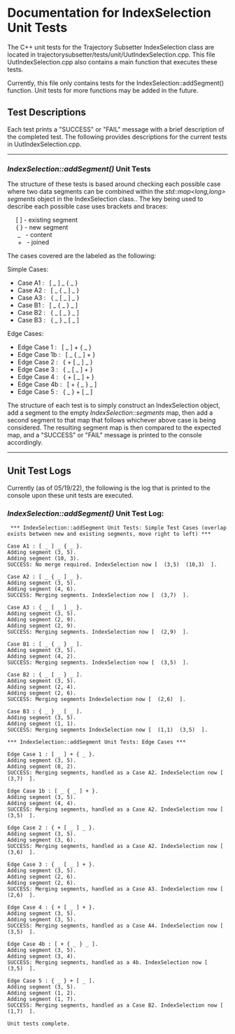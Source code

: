 # Documentation for IndexSelection Unit Tests
The C++ unit tests for the Trajectory Subsetter IndexSelection class are located in trajectorysubsetter/tests/unit/UutIndexSelection.cpp. This file UutIndexSelection.cpp also contains a main function that executes these tests.

Currently, this file only contains tests for the IndexSelection::addSegment() function. Unit tests for more functions may be added in the future.
<br>

## Test Descriptions

Each test prints a "SUCCESS" or "FAIL" message with a brief description of the completed test. The following provides descriptions for the current tests in UutIndexSelection.cpp.
<br>

---------

###  *__IndexSelection::addSegment()__* Unit Tests
The structure of these tests is based around checking each possible case where two data segments can be combined within the *std::map<long,long> segments* object in the IndexSelection class.. The key being used to describe each possible case uses brackets and braces:

&nbsp;&nbsp;&nbsp;&nbsp; [ ] - existing segment <br>
&nbsp;&nbsp;&nbsp;&nbsp; { } - new segment <br>
&nbsp;&nbsp;&nbsp;&nbsp;&nbsp;  _ &nbsp; - content <br>
&nbsp;&nbsp;&nbsp;&nbsp;&nbsp;  + &nbsp; - joined

The cases covered are the labeled as the following:

Simple Cases:
- Case A1 :  &nbsp; [ _ ] _ { _ }
- Case A2 :  &nbsp; [ _ { _ ] _ }
- Case A3 :  &nbsp; { _ [ _ ] _ }
- Case B1 :  &nbsp; [ _ { _ } _ ]
- Case B2 :  &nbsp; { _ [ _ } _ ]
- Case B3 :  &nbsp; { _ } _ [ _ ]

Edge Cases:
- Edge Case 1 : &nbsp;  [ _ ] + { _ }
- Edge Case 1b : &nbsp; [ _ { _ ] + }
- Edge Case 2 : &nbsp;  { + [ _ ] _ }
- Edge Case 3 : &nbsp;  { _ [ _ ] + }
- Edge Case 4 : &nbsp;  { + [ _ ] + }
- Edge Case 4b : &nbsp;  [ + { _ } _ ]
- Edge Case 5 : &nbsp;  { _ } + [ _ ]

The structure of each test is to simply construct an IndexSelection object, add a segment to the empty *IndexSelection::segments* map, then add a second segment to that map that follows whichever above case is being considered. The resulting segment map is then compared to the expected map, and a "SUCCESS" or "FAIL" message is printed to the console accordingly.
<br>

--------


## Unit Test Logs
Currently (as of 05/19/22), the following is the log that is printed to the console upon these unit tests are executed.

###  *__IndexSelection::addSegment()__* Unit Test Log:

     *** IndexSelection::addSegment Unit Tests: Simple Test Cases (overlap exists between new and existing segments, move right to left) ***

	Case A1 : [ _ ] _ { _ }.
	Adding segment (3, 5).
	Adding segment (10, 3).
	SUCCESS: No merge required. IndexSelection now [  (3,5)  (10,3)  ].

	Case A2 : [ _ { _ ] _ }.
	Adding segment (3, 5).
	Adding segment (4, 6).
	SUCCESS: Merging segments. IndexSelection now [  (3,7)  ].

	Case A3 : { _ [ _ ] _ }.
	Adding segment (3, 5).
	Adding segment (2, 9).
	Adding segment (2, 9).
	SUCCESS: Merging segments. IndexSelection now [  (2,9)  ].

	Case B1 : [ _ { _ } _ ].
	Adding segment (3, 5).
	Adding segment (4, 2).
	SUCCESS: Merging segments. IndexSelection now [  (3,5)  ].

	Case B2 : { _ [ _ } _ ].
	Adding segment (3, 5).
	Adding segment (2, 4).
	Adding segment (2, 6).
	SUCCESS: Merging segments IndexSelection now [  (2,6)  ].

	Case B3 : { _ } _ [ _ ].
	Adding segment (3, 5).
	Adding segment (1, 1).
	SUCCESS: Merging segments IndexSelection now [  (1,1)  (3,5)  ].

    *** IndexSelection::addSegment Unit Tests: Edge Cases ***

	Edge Case 1 : [ _ ] + { _ }.
	Adding segment (3, 5).
	Adding segment (8, 2).
	SUCCESS: Merging segments, handled as a Case A2. IndexSelection now [  (3,7)  ].

	Edge Case 1b : [ _ { _ ] + }.
	Adding segment (3, 5).
	Adding segment (4, 4).
	SUCCESS: Merging segments, handled as a Case A2. IndexSelection now [  (3,5)  ].

	Edge Case 2 : { + [ _ ] _ }.
	Adding segment (3, 5).
	Adding segment (3, 6).
	SUCCESS: Merging segments, handled as a Case A2. IndexSelection now [  (3,6)  ].

	Edge Case 3 : { _ [ _ ] + }.
	Adding segment (3, 5).
	Adding segment (2, 6).
	Adding segment (2, 6).
	SUCCESS: Merging segments, handled as a Case A3. IndexSelection now [  (2,6)  ].

	Edge Case 4 : { + [ _ ] + }.
	Adding segment (3, 5).
	Adding segment (3, 5).
	SUCCESS: Merging segments, handled as a Case A4. IndexSelection now [  (3,5)  ].

	Edge Case 4b : [ + { _ } _ ].
	Adding segment (3, 5).
	Adding segment (3, 4).
	SUCCESS: Merging segments, handled as a 4b. IndexSelection now [  (3,5)  ].

	Edge Case 5 : { _ } + [ _ ].
	Adding segment (3, 5).
	Adding segment (1, 2).
	Adding segment (1, 7).
	SUCCESS: Merging segments, handled as a Case B2. IndexSelection now [  (1,7)  ].

    Unit tests complete.